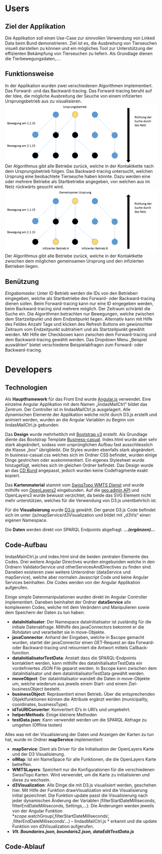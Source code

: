 # Users

## Ziel der Applikation
Die Applikation soll einen Use-Case zur sinnvollen Verwendung von Linked Data beim Bund demonstrieren. Ziel ist es, die Ausbreitung von Tierseuchen visuell darstellen zu können und ein mögliches Tool zur Unterstützung der effizienten Bekämpfung von Tierseuchen zu liefern. 
Als Grundlage dienen die Tierbewegungsdaten,….

## Funktionsweise
In der Applikation wurden zwei verschiedenen Algorithmen implementiert. Das Forward- und das Backward-tracing. Das Forward-tracing beruht auf der Idee, die mögliche Ausbreitung der Seuche von einem infizierten Ursprungsbetrieb aus zu visualisieren. 
![Forward-tracing](forward-tracing.PNG)
Der Algorithmus gibt alle Betriebe zurück, welche in der Kontaktkette nach dem Ursprungsbetrieb folgen.
Das Backward-tracing untersucht, welchen Ursprung eine beobachtete Tierseuche haben könnte. Dazu werden eine oder mehrere Betriebe als Startbetriebe angegeben, von welchen aus im Netz rückwärts gesucht wird.
![Backward-tracing](backward-tracing.PNG)
Der Algorithmus gibt alle Betriebe zurück, welche in der Kontaktkette zwischen dem möglichen gemeinsamen Ursprung und den infizierten Betrieben liegen. 
## Benützung
*Eingabemaske*: Unter ID Betrieb werden die IDs von den Betrieben eingegeben, welche als Startbetriebe des Forward- oder Backward-tracing dienen sollen. Beim Forward-tracing kann nur eine ID eingegeben werden, beim Backward-tracing sind mehrere möglich. 
Der Zeitraum schränkt die Suche ein. Die Algorithmen betrachten nur Bewegungen, welche zwischen dem Startzeitpunkt und dem Endzeitpunkt liegen. Alternativ kann mit Hilfe des Feldes Anzahl Tage und klicken des Refresh Buttons ein gewünschter Zeitraum vom Endzeitpunkt subtrahiert und als Startzeitpunkt gewählt werden.
Mit Hilfe der Checkboxen kann zwischen dem Forward-tracing und dem Backward-tracing gewählt werden. 
Das Dropdown Menu „Beispiel auswählen“ bietet verschiedene Beispielabfragen zum Forward- oder Backward-tracing.  
# Developers
## Technologien
Als **Hauptframework** für das Front End wurde [Angular.js]( https://angularjs.org/) verwendet. Eine einzelne Angular Applikation mit dem Namen „lindasMailCtrl“ bildet das Zentrum. Der Controller ist in lindasMailCtrl.js ausgelagert. Alle dynamischen Elemente der Applikation welche nicht durch D3.js erstellt und animiert werden, wurden an die Angular Variablen zu Beginn von lindasMailCtrl.js gebunden.

Das **Design** wurde mehrheitlich mit [Bootstrap v3]( http://getbootstrap.com/) erstellt. Als Grundlage diente das Bootstrap Template [Business-casual]( https://startbootstrap.com/template-overviews/business-casual/). Index.html wurde aber sehr stark abgeändert, sodass vom ursprünglichen Aufbau fast ausschliesslich die Klasse „box“ übrigbleibt. Die Styles wurden ebenfalls stark abgeändert. In business-casual.css welches sich im Ordner CSS befindet, wurden einige Dinge gestrichen oder auskommentiert. Ein eigenes Stylesheet wurde hinzugefügt, welches sich im gleichen Ordner befindet. Das Design wurde an das [CD Bund]( https://www.bk.admin.ch/themen/02268/index.html?lang=de) angepasst, jedoch wurden keine Codefragmente exakt kopiert. 

Das **Kartenmaterial** stammt vom [SwissTopo WMTS Dienst]( https://www.geo.admin.ch/de/geo-dienstleistungen/geodienste/darstellungsdienste-webmapping-webgis-anwendungen/web-map-tiling-services-wmts.html) und wurde mithilfe von [OpenLayers2]( http://openlayers.org/two/) eingebunden. Auf die [geo.admin API]( https://api3.geo.admin.ch/) und OpenLayers3 wurde bewusst verzichtet, da beide das SVG Element nicht mehr unterstützen, welches für die Verwendung von D3.js unentbehrlich ist. 

Für die **Visualisierung** wurde [D3.js]( https://d3js.org/) gewählt. Der ganze D3.js Code befindet sich im unter /js/mapService/d3Visualization und bildet mit „d3Vis“ einen eigenen Namespace. 

Die **Daten** werden direkt von SPARQL Endpoints abgefragt. ***…(ergänzen)...***
## Code-Aufbau
lindasMainCtrl.js und index.html sind die beiden zentralen Elemente des Codes. Drei weitere Angular Directives wurden eingebunden welche in den Ordnern ValidatorService und otherServicesAndDirectives zu finden sind. Daneben existieren zwei weitere Unterordner (dataService und mapService), welche aber normalen Javascript Code und keine Angular Services beinhalten. Die Codes werden von der Angular Applikation aufgerufen.  

Einige simple Datenmanipulationen wurden direkt im Angular Controller implementiert. Daneben beinhaltet der Ordner **dataService** alle komplexeren Codes, welche mit dem Verändern und Manipulieren sowie dem Speichern der Daten zu tun haben:
-	**dataInitialisator**: Der Namespace dataInitialisator ist zuständig für die initiale Datenabfrage. Mithilfe des javaConnectors bekommt er die Rohdaten und verarbeitet sie in move-Objekte. 
-	**javaConnector**: Anhand der Eingaben, welche in $scope gemacht wurden, startet der  javaConnector einen GET-Request an das Forward- oder Backward-tracing und retourniert die Antwort mittels Callback-function. 
-	**dataInitialisatorTestData**: Anstatt dass die SPARQL-Endpoints kontaktiert werden, kann mithilfe des dataInitialisatorTestData ein vordefiniertes JSON File geparst werden. In $scope kann zwischen dem dataInitialisator und dem dataInitialisatorTestData gewählt werden. 
-	**moveObject**: Der dataInitialisator wandelt die Daten in move-Objekte um, welche wiederum aus jeweils einem Start- und einem Ziel-businessObject besteht. 
-	**businessObject**: Repräsentiert einen Betrieb. Über die entsprechenden Objektfunktionen können die Attribute ergänzt werden (municipality, coordinates, businessType).
-	**idToURIConverter**: Konvertiert ID’s in URI’s und umgekehrt. 
-	**helperMethods**: Einige kleinere Methoden
-	**testData.json**: Kann verwendet werden um die SPARQL Abfrage zu umgehen (Offline testen)

Alles was mit der Visualisierung der Daten und Anzeigen der Karten zu tun hat, wurde im Ordner **mapService** implementiert:
-	**mapService**: Dient als Driver für die Initialisation der OpenLayers Karte und der D3 Visualisierung. 
-	**olMap**: Ist ein NameSpace für alle Funktionen, die die OpenLayers Karte betreffen. 
-	**WMTSLayers**: Speichert nur die Konfigurationen für die verschiedenen SwissTopo Karten. Wird verwendet, um die Karte zu initialisieren und diese zu wechseln.
-	**d3Visualization**: Alle Dinge die mit D3.js visualisiert werden, geschehen hier. Mit Hilfe der Funktion drawVisualization wird die Visualisierung initial gezeichnet. Die Funktion update passt die Visualisierung nach jeder dynamischen Änderung der Variablen (filterStartDateMilliseconds, filterEndDateMilliseconds, Settings,…). Die Änderungen werden jeweils von der Angular Funktion *$scope.$watchGroup(‚filterStartDateMilliseconds‘, ‚filterEndDateMilliseconds‘…) – lindasMailCtrl.js * erkannt und die update Funktion von d3Visualization aufgerufen.
-	***Vlt. Boundaries.json, boundaris2.json, dataEditTestData.js*** 

## Code-Ablauf

